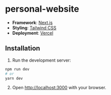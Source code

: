 # personal-website

- **Framework**: [Next.js](https://nextjs.org/)
- **Styling**: [Tailwind CSS](https://tailwindcss.com/)
- **Deployment**: [Vercel](https://vercel.com)

## Installation

1. Run the development server:

```bash
npm run dev
# or
yarn dev
```

2. Open [http://localhost:3000](http://localhost:3000) with your browser.
